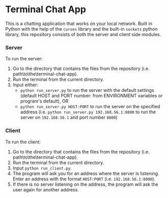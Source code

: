 # Terminal Chat App

This is a chatting application that works on your local network. Built in Python with the help of the `curses` library and the built-in `sockets` python library,
this repository consists of both the server and client side modules.


### Server
To run the server:
1. Go to the directory that contains the files from the repository (i.e. path\to\the\terminal-chat-app).
2. Run the terminal from the current directory.
3. Input either:
   -  `python run_server.py` to run the server with the default settings (default HOST and PORT number: from ENVIRONMENT variables or program's default), OR
   -  `python run_server.py HOST:PORT` to run the server on the specified address 
      (i.e. `python run_server.py 192.168.56.1:8000` to run the server on `192.168.56.1` and port number `8000`)

### Client
To run the client:
1. Go to the directory that contains the files from the repository (i.e. path\to\the\terminal-chat-app).
2. Run the terminal from the current directory.
3. Input `python run_client.py`.
4. The program will ask you for an address where the server is listening. Enter an address with the format `HOST:PORT` (i.e. `192.168.56.1:8000`).
5. If there is no server listening on the address, the program will ask the user again for another address.
